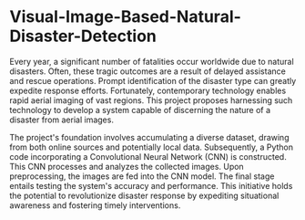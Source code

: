 # Visual-Image-Based-Natural-Disaster-Detection
Every year, a significant number of fatalities occur worldwide due to natural disasters. Often, these tragic outcomes are a result of delayed assistance and rescue operations. Prompt identification of the disaster type can greatly expedite response efforts. Fortunately, contemporary technology enables rapid aerial imaging of vast regions. This project proposes harnessing such technology to develop a system capable of discerning the nature of a disaster from aerial images.

The project's foundation involves accumulating a diverse dataset, drawing from both online sources and potentially local data. Subsequently, a Python code incorporating a Convolutional Neural Network (CNN) is constructed. This CNN processes and analyzes the collected images. Upon preprocessing, the images are fed into the CNN model. The final stage entails testing the system's accuracy and performance. This initiative holds the potential to revolutionize disaster response by expediting situational awareness and fostering timely interventions.
